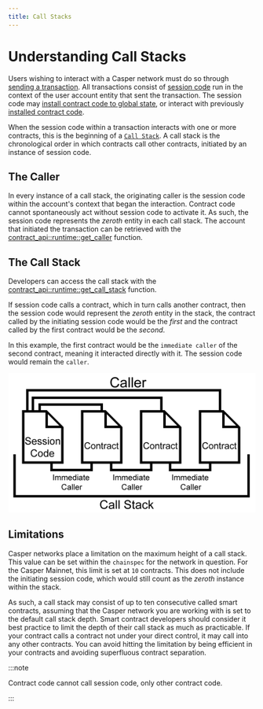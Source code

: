```yaml
---
title: Call Stacks
---
```




# Understanding Call Stacks

Users wishing to interact with a Casper network must do so through [sending a transaction](../developers/cli/sending-transactions.md). All transactions consist of [session code](../developers/writing-onchain-code/writing-session-code.md) run in the context of the user account entity that sent the transaction. The session code may [install contract code to global state](../developers/cli/installing-contracts.md), or interact with previously [installed contract code](../developers/writing-onchain-code/calling-contracts.md).

When the session code within a transaction interacts with one or more contracts, this is the beginning of a [`Call Stack`](https://docs.rs/casper-types/latest/casper_types/system/enum.CallStackElement.html). A call stack is the chronological order in which contracts call other contracts, initiated by an instance of session code.

## The Caller

In every instance of a call stack, the originating caller is the session code within the account's context that began the interaction. Contract code cannot spontaneously act without session code to activate it. As such, the session code represents the *zeroth* entity in each call stack. The account that initiated the transaction can be retrieved with the [contract_api::runtime::get_caller](https://docs.rs/casper-contract/3.0.0/casper_contract/contract_api/runtime/fn.get_caller.html) function.

## The Call Stack

Developers can access the call stack with the [contract_api::runtime::get_call_stack](https://docs.rs/casper-contract/3.0.0/casper_contract/contract_api/runtime/fn.get_call_stack.html) function.

If session code calls a contract, which in turn calls another contract, then the session code would represent the *zeroth* entity in the stack, the contract called by the initiating session code would be the *first* and the contract called by the first contract would be the *second*.

In this example, the first contract would be the `immediate caller` of the second contract, meaning it interacted directly with it. The session code would remain the `caller`.

![Call Stack](./_callstack/callstack.png)

## Limitations

Casper networks place a limitation on the maximum height of a call stack. This value can be set within the `chainspec` for the network in question. For the Casper Mainnet, this limit is set at `10` contracts. This does not include the initiating session code, which would still count as the *zeroth* instance within the stack.

As such, a call stack may consist of up to ten consecutive called smart contracts, assuming that the Casper network you are working with is set to the default call stack depth. Smart contract developers should consider it best practice to limit the depth of their call stack as much as practicable. If your contract calls a contract not under your direct control, it may call into any other contracts. You can avoid hitting the limitation by being efficient in your contracts and avoiding superfluous contract separation.

:::note

Contract code cannot call session code, only other contract code.

:::
